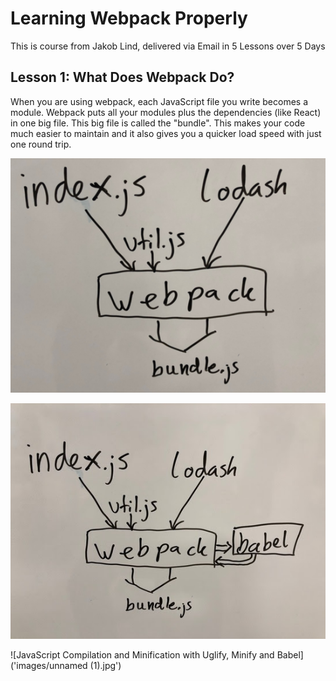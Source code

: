 # Learning Webpack Properly

This is course from Jakob Lind, delivered via Email in 5 Lessons over 5 Days

## Lesson 1: What Does Webpack Do?

When you are using webpack, each JavaScript file you write becomes a module. Webpack puts all your modules plus the dependencies (like React) in one big file. This big file is called the "bundle". This makes your code much easier to maintain and it also gives you a quicker load speed with just one round trip.

![JavaScript Compilation](images/unnamed.png)

![JavaScript Compilation With Babel](images/unnamed.jpg)

![JavaScript Compilation and Minification with Uglify, Minify and Babel]('images/unnamed (1).jpg')
